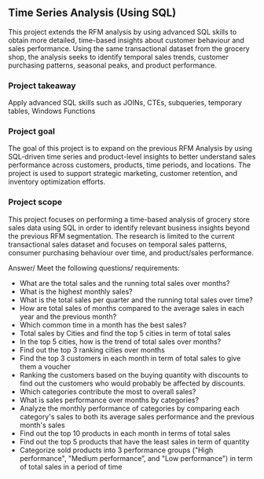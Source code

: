 ## Time Series Analysis (Using SQL)
This project extends the RFM analysis by using advanced SQL skills to obtain more detailed, time-based insights about customer behaviour and sales performance. Using the same transactional dataset from the grocery shop, the analysis seeks to identify temporal sales trends, customer purchasing patterns, seasonal peaks, and product performance.

### Project takeaway
Apply advanced SQL skills such as JOINs, CTEs, subqueries, temporary tables, Windows Functions

### Project goal
The goal of this project is to expand on the previous RFM Analysis by using SQL-driven time series and product-level insights to better understand sales performance across customers, products, time periods, and locations. The project is used to support strategic marketing, customer retention, and inventory optimization efforts.

### Project scope
This project focuses on performing a time-based analysis of grocery store sales data using SQL in order to identify relevant business insights beyond the previous RFM segmentation. The research is limited to the current transactional sales dataset and focuses on temporal sales patterns, consumer purchasing behaviour over time, and product/sales performance.

Answer/ Meet the following questions/ requirements:

- What are the total sales and the running total sales over months?
- What is the highest monthly sales?
- What is the total sales per quarter and the running total sales over time?
- How are total sales of months compared to the average sales in each year and the previous month?
- Which common time in a month has the best sales?
- Total sales by Cities and find the top 5 cities in term of total sales
- In the top 5 cities, how is the trend of total sales over months?
- Find out the top 3 ranking cities over months
- Find the top 3 customers in each month in term of total sales to give them a voucher
- Ranking the customers based on the buying quantity with discounts to find out the customers who would probably be affected by discounts.
- Which categories contribute the most to overall sales?
- What is sales performance over months by categories?
- Analyze the monthly performance of categories by comparing each category's sales to both its average sales performance and the previous month's sales
- Find out the top 10 products in each month in terms of total sales
- Find out the top 5 products that have the least sales in term of quantity
- Categorize sold products into 3 performance groups ("High performance", "Medium performance”, and "Low performance") in term of total sales in a period of time
